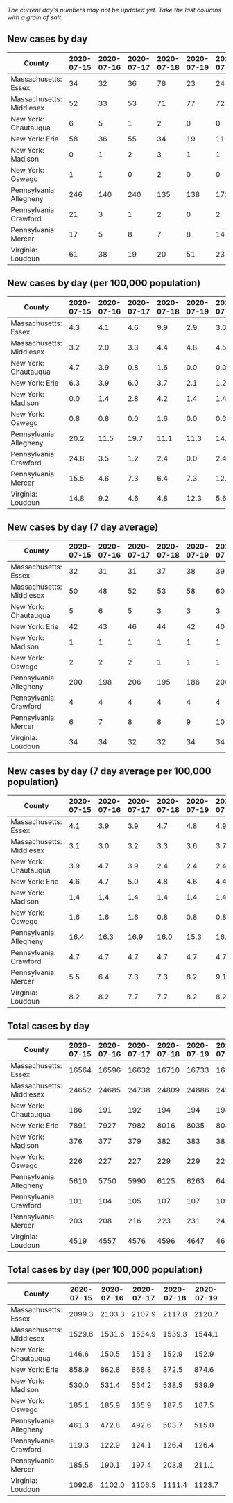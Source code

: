 _The current day's numbers may not be updated yet. Take the last columns with a grain of salt._
## New cases by day

| County | 2020-07-15 | 2020-07-16 | 2020-07-17 | 2020-07-18 | 2020-07-19 | 2020-07-20 | 2020-07-21 |
| --- | --- | --- | --- | --- | --- | --- | --- |
| Massachusetts: Essex | 34 | 32 | 36 | 78 | 23 | 24 | 27 |
| Massachusetts: Middlesex | 52 | 33 | 53 | 71 | 77 | 72 | 53 |
| New York: Chautauqua | 6 | 5 | 1 | 2 | 0 | 0 | 12 |
| New York: Erie | 58 | 36 | 55 | 34 | 19 | 11 | 60 |
| New York: Madison | 0 | 1 | 2 | 3 | 1 | 1 | 3 |
| New York: Oswego | 1 | 1 | 0 | 2 | 0 | 0 | 2 |
| Pennsylvania: Allegheny | 246 | 140 | 240 | 135 | 138 | 172 | 139 |
| Pennsylvania: Crawford | 21 | 3 | 1 | 2 | 0 | 2 | 3 |
| Pennsylvania: Mercer | 17 | 5 | 8 | 7 | 8 | 14 | 14 |
| Virginia: Loudoun | 61 | 38 | 19 | 20 | 51 | 23 | 25 |

## New cases by day (per 100,000 population)

| County | 2020-07-15 | 2020-07-16 | 2020-07-17 | 2020-07-18 | 2020-07-19 | 2020-07-20 | 2020-07-21 |
| --- | --- | --- | --- | --- | --- | --- | --- |
| Massachusetts: Essex | 4.3 | 4.1 | 4.6 | 9.9 | 2.9 | 3.0 | 3.4 |
| Massachusetts: Middlesex | 3.2 | 2.0 | 3.3 | 4.4 | 4.8 | 4.5 | 3.3 |
| New York: Chautauqua | 4.7 | 3.9 | 0.8 | 1.6 | 0.0 | 0.0 | 9.5 |
| New York: Erie | 6.3 | 3.9 | 6.0 | 3.7 | 2.1 | 1.2 | 6.5 |
| New York: Madison | 0.0 | 1.4 | 2.8 | 4.2 | 1.4 | 1.4 | 4.2 |
| New York: Oswego | 0.8 | 0.8 | 0.0 | 1.6 | 0.0 | 0.0 | 1.6 |
| Pennsylvania: Allegheny | 20.2 | 11.5 | 19.7 | 11.1 | 11.3 | 14.1 | 11.4 |
| Pennsylvania: Crawford | 24.8 | 3.5 | 1.2 | 2.4 | 0.0 | 2.4 | 3.5 |
| Pennsylvania: Mercer | 15.5 | 4.6 | 7.3 | 6.4 | 7.3 | 12.8 | 12.8 |
| Virginia: Loudoun | 14.8 | 9.2 | 4.6 | 4.8 | 12.3 | 5.6 | 6.0 |

## New cases by day (7 day average)

| County | 2020-07-15 | 2020-07-16 | 2020-07-17 | 2020-07-18 | 2020-07-19 | 2020-07-20 | 2020-07-21 |
| --- | --- | --- | --- | --- | --- | --- | --- |
| Massachusetts: Essex | 32 | 31 | 31 | 37 | 38 | 39 | 36 |
| Massachusetts: Middlesex | 50 | 48 | 52 | 53 | 58 | 60 | 59 |
| New York: Chautauqua | 5 | 6 | 5 | 3 | 3 | 3 | 4 |
| New York: Erie | 42 | 43 | 46 | 44 | 42 | 40 | 39 |
| New York: Madison | 1 | 1 | 1 | 1 | 1 | 1 | 2 |
| New York: Oswego | 2 | 2 | 2 | 1 | 1 | 1 | 1 |
| Pennsylvania: Allegheny | 200 | 198 | 206 | 195 | 186 | 200 | 173 |
| Pennsylvania: Crawford | 4 | 4 | 4 | 4 | 4 | 4 | 5 |
| Pennsylvania: Mercer | 6 | 7 | 8 | 8 | 9 | 10 | 10 |
| Virginia: Loudoun | 34 | 34 | 32 | 32 | 34 | 34 | 34 |

## New cases by day (7 day average per 100,000 population)

| County | 2020-07-15 | 2020-07-16 | 2020-07-17 | 2020-07-18 | 2020-07-19 | 2020-07-20 | 2020-07-21 |
| --- | --- | --- | --- | --- | --- | --- | --- |
| Massachusetts: Essex | 4.1 | 3.9 | 3.9 | 4.7 | 4.8 | 4.9 | 4.6 |
| Massachusetts: Middlesex | 3.1 | 3.0 | 3.2 | 3.3 | 3.6 | 3.7 | 3.7 |
| New York: Chautauqua | 3.9 | 4.7 | 3.9 | 2.4 | 2.4 | 2.4 | 3.2 |
| New York: Erie | 4.6 | 4.7 | 5.0 | 4.8 | 4.6 | 4.4 | 4.2 |
| New York: Madison | 1.4 | 1.4 | 1.4 | 1.4 | 1.4 | 1.4 | 2.8 |
| New York: Oswego | 1.6 | 1.6 | 1.6 | 0.8 | 0.8 | 0.8 | 0.8 |
| Pennsylvania: Allegheny | 16.4 | 16.3 | 16.9 | 16.0 | 15.3 | 16.4 | 14.2 |
| Pennsylvania: Crawford | 4.7 | 4.7 | 4.7 | 4.7 | 4.7 | 4.7 | 5.9 |
| Pennsylvania: Mercer | 5.5 | 6.4 | 7.3 | 7.3 | 8.2 | 9.1 | 9.1 |
| Virginia: Loudoun | 8.2 | 8.2 | 7.7 | 7.7 | 8.2 | 8.2 | 8.2 |

## Total cases by day

| County | 2020-07-15 | 2020-07-16 | 2020-07-17 | 2020-07-18 | 2020-07-19 | 2020-07-20 | 2020-07-21 |
| --- | --- | --- | --- | --- | --- | --- | --- |
| Massachusetts: Essex | 16564 | 16596 | 16632 | 16710 | 16733 | 16757 | 16784 |
| Massachusetts: Middlesex | 24652 | 24685 | 24738 | 24809 | 24886 | 24958 | 25011 |
| New York: Chautauqua | 186 | 191 | 192 | 194 | 194 | 194 | 206 |
| New York: Erie | 7891 | 7927 | 7982 | 8016 | 8035 | 8046 | 8106 |
| New York: Madison | 376 | 377 | 379 | 382 | 383 | 384 | 387 |
| New York: Oswego | 226 | 227 | 227 | 229 | 229 | 229 | 231 |
| Pennsylvania: Allegheny | 5610 | 5750 | 5990 | 6125 | 6263 | 6435 | 6574 |
| Pennsylvania: Crawford | 101 | 104 | 105 | 107 | 107 | 109 | 112 |
| Pennsylvania: Mercer | 203 | 208 | 216 | 223 | 231 | 245 | 259 |
| Virginia: Loudoun | 4519 | 4557 | 4576 | 4596 | 4647 | 4670 | 4695 |

## Total cases by day (per 100,000 population)

| County | 2020-07-15 | 2020-07-16 | 2020-07-17 | 2020-07-18 | 2020-07-19 | 2020-07-20 | 2020-07-21 |
| --- | --- | --- | --- | --- | --- | --- | --- |
| Massachusetts: Essex | 2099.3 | 2103.3 | 2107.9 | 2117.8 | 2120.7 | 2123.7 | 2127.2 |
| Massachusetts: Middlesex | 1529.6 | 1531.6 | 1534.9 | 1539.3 | 1544.1 | 1548.6 | 1551.8 |
| New York: Chautauqua | 146.6 | 150.5 | 151.3 | 152.9 | 152.9 | 152.9 | 162.3 |
| New York: Erie | 858.9 | 862.8 | 868.8 | 872.5 | 874.6 | 875.8 | 882.3 |
| New York: Madison | 530.0 | 531.4 | 534.2 | 538.5 | 539.9 | 541.3 | 545.5 |
| New York: Oswego | 185.1 | 185.9 | 185.9 | 187.5 | 187.5 | 187.5 | 189.2 |
| Pennsylvania: Allegheny | 461.3 | 472.8 | 492.6 | 503.7 | 515.0 | 529.2 | 540.6 |
| Pennsylvania: Crawford | 119.3 | 122.9 | 124.1 | 126.4 | 126.4 | 128.8 | 132.3 |
| Pennsylvania: Mercer | 185.5 | 190.1 | 197.4 | 203.8 | 211.1 | 223.9 | 236.7 |
| Virginia: Loudoun | 1092.8 | 1102.0 | 1106.5 | 1111.4 | 1123.7 | 1129.3 | 1135.3 |

